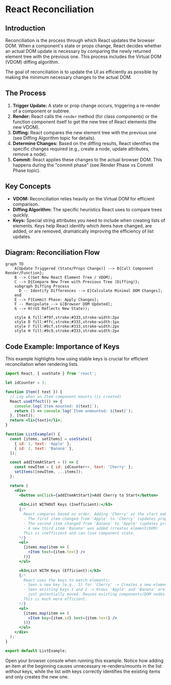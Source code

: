 # React Reconciliation

## Introduction

Reconciliation is the process through which React updates the browser DOM. When a component's state or props change, React decides whether an actual DOM update is necessary by comparing the newly returned element tree with the previous one. This process includes the Virtual DOM (VDOM) diffing algorithm.

The goal of reconciliation is to update the UI as efficiently as possible by making the minimum necessary changes to the actual DOM.

## The Process

1.  **Trigger Update:** A state or prop change occurs, triggering a re-render of a component or subtree.
2.  **Render:** React calls the `render` method (for class components) or the function component itself to get the new tree of React elements (the new VDOM).
3.  **Diffing:** React compares the new element tree with the previous one (see Diffing Algorithm topic for details).
4.  **Determine Changes:** Based on the diffing results, React identifies the specific changes required (e.g., create a node, update attributes, remove a node).
5.  **Commit:** React applies these changes to the actual browser DOM. This happens during the "commit phase" (see Render Phase vs Commit Phase topic).

## Key Concepts

- **VDOM:** Reconciliation relies heavily on the Virtual DOM for efficient comparison.
- **Diffing Algorithm:** The specific heuristics React uses to compare trees quickly.
- **Keys:** Special string attributes you need to include when creating lists of elements. Keys help React identify which items have changed, are added, or are removed, dramatically improving the efficiency of list updates.

## Diagram: Reconciliation Flow

```mermaid
graph TD
    A[Update Triggered (State/Props Change)] --> B{Call Component Render/Function};
    B --> C(Get New React Element Tree / VDOM);
    C --> D{Compare New Tree with Previous Tree (Diffing)};
    subgraph Diffing Process
      D -- Identify Differences --> E[Calculate Minimal DOM Changes];
    end
    E --> F{Commit Phase: Apply Changes};
    F -- Manipulate --> G[Browser DOM Updated];
    G --> H((UI Reflects New State));

    style A fill:#f9f,stroke:#333,stroke-width:2px
    style D fill:#ffc,stroke:#333,stroke-width:1px
    style F fill:#9cf,stroke:#333,stroke-width:2px
    style H fill:#9c9,stroke:#333,stroke-width:2px
```

## Code Example: Importance of Keys

This example highlights how using stable keys is crucial for efficient reconciliation when rendering lists.

```jsx
import React, { useState } from 'react';

let idCounter = 3;

function Item({ text }) {
  // Log when an Item component mounts (is created)
  React.useEffect(() => {
    console.log(`Item mounted: ${text}`);
    return () => console.log(`Item unmounted: ${text}`);
  }, [text]);
  return <li>{text}</li>;
}

function ListExample() {
  const [items, setItems] = useState([
    { id: 1, text: 'Apple' },
    { id: 2, text: 'Banana' },
  ]);

  const addItemAtStart = () => {
    const newItem = { id: idCounter++, text: 'Cherry' };
    setItems([newItem, ...items]);
  };

  return (
    <div>
      <button onClick={addItemAtStart}>Add Cherry to Start</button>
      
      <h3>List WITHOUT Keys (Inefficient):</h3>
      {/* 
        React compares based on order. Adding 'Cherry' at the start makes React think:
        - The first item changed from 'Apple' to 'Cherry' (updates props/DOM)
        - The second item changed from 'Banana' to 'Apple' (updates props/DOM)
        - A new third item 'Banana' was added (creates element/DOM)
        This is inefficient and can lose component state.
      */}
      <ul>
        {items.map(item => (
          <Item text={item.text} />
        ))}
      </ul>

      <h3>List WITH Keys (Efficient):</h3>
      {/* 
        React uses the keys to match elements:
        - Sees a new key (e.g., 3) for 'Cherry' -> Creates a new element/DOM node for it.
        - Sees existing keys 1 and 2 -> Knows 'Apple' and 'Banana' are the same items, 
          just potentially moved. Reuses existing components/DOM nodes.
        This is much more efficient.
      */}
      <ul>
        {items.map(item => (
          <Item key={item.id} text={item.text} />
        ))}
      </ul>
    </div>
  );
}

export default ListExample;

```

Open your browser console when running this example. Notice how adding an item at the beginning causes unnecessary re-renders/mounts in the list *without* keys, while the list *with* keys correctly identifies the existing items and only creates the new one. 